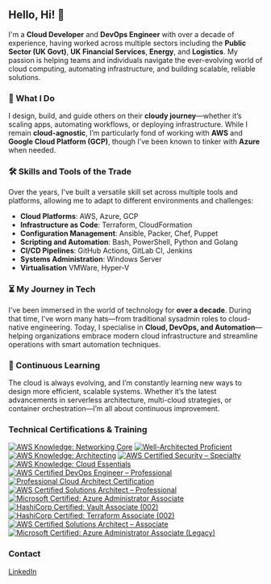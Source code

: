 ## Hello, Hi! 👋

I'm a **Cloud Developer** and **DevOps Engineer** with over a decade of experience, having worked across multiple sectors including the **Public Sector (UK Govt)**, **UK Financial Services**, **Energy**, and **Logistics**. My passion is helping teams and individuals navigate the ever-evolving world of cloud computing, automating infrastructure, and building scalable, reliable solutions.

### 🚀 What I Do

I design, build, and guide others on their **cloudy journey**—whether it’s scaling apps, automating workflows, or deploying infrastructure. While I remain **cloud-agnostic**, I’m particularly fond of working with **AWS** and **Google Cloud Platform (GCP)**, though I’ve been known to tinker with **Azure** when needed.

### 🛠️ Skills and Tools of the Trade

Over the years, I've built a versatile skill set across multiple tools and platforms, allowing me to adapt to different environments and challenges:

- **Cloud Platforms**: AWS, Azure, GCP  
- **Infrastructure as Code**: Terraform, CloudFormation  
- **Configuration Management**: Ansible, Packer, Chef, Puppet  
- **Scripting and Automation**: Bash, PowerShell, Python and Golang  
- **CI/CD Pipelines**: GitHub Actions, GitLab CI, Jenkins  
- **Systems Administration**: Windows Server
- **Virtualisation** VMWare, Hyper-V

### ⏳ My Journey in Tech

I've been immersed in the world of technology for **over a decade**. During that time, I’ve worn many hats—from traditional sysadmin roles to cloud-native engineering. Today, I specialise in **Cloud, DevOps, and Automation**—helping organizations embrace modern cloud infrastructure and streamline operations with smart automation techniques.

### 🌱 Continuous Learning

The cloud is always evolving, and I’m constantly learning new ways to design more efficient, scalable systems. Whether it’s the latest advancements in serverless architecture, multi-cloud strategies, or container orchestration—I’m all about continuous improvement.



### Technical Certifications & Training
<!--START_SECTION:badges-->
[![AWS Knowledge: Networking Core](https://images.credly.com/size/96x96/images/e75f222b-7f75-4d7b-8a6a-67d68aa59d62/image.png)](http://www.credly.com/badges/79b92905-77d6-426a-96e5-31866e42963b "AWS Knowledge: Networking Core")
[![Well-Architected Proficient](https://images.credly.com/size/96x96/images/b870667f-00a3-48d7-b988-9c02b441b883/image.png)](http://www.credly.com/badges/28894acc-2550-4d64-ac6d-6bc10ef19baf "Well-Architected Proficient")
[![AWS Knowledge: Architecting](https://images.credly.com/size/96x96/images/519a6dba-f145-4c1a-85a2-1d173d6898d9/image.png)](http://www.credly.com/badges/475830d0-4e74-45aa-afea-ca0690f2d7a2 "AWS Knowledge: Architecting")
[![AWS Certified Security – Specialty](https://images.credly.com/size/96x96/images/53acdae5-d69f-4dda-b650-d02ed7a50dd7/image.png)](http://www.credly.com/badges/5a7fab29-7350-4c01-809e-8dabd5a72d0d "AWS Certified Security – Specialty")
[![AWS Knowledge: Cloud Essentials](https://images.credly.com/size/96x96/images/ec621e2a-c8f0-4459-806c-ae11829d372a/image.png)](http://www.credly.com/badges/52060e7f-c8f9-4b51-9a53-a5a17e610b80 "AWS Knowledge: Cloud Essentials")
[![AWS Certified DevOps Engineer – Professional](https://images.credly.com/size/96x96/images/bd31ef42-d460-493e-8503-39592aaf0458/image.png)](http://www.credly.com/badges/61e2d409-572e-4a9a-9f19-aea5d44dda71 "AWS Certified DevOps Engineer – Professional")
[![Professional Cloud Architect Certification](https://images.credly.com/size/96x96/images/71c579e0-51fd-4247-b493-d2fa8167157a/image.png)](http://www.credly.com/badges/62c96236-9cfc-40e1-8c7b-6e39ac033ab3 "Professional Cloud Architect Certification")
[![AWS Certified Solutions Architect – Professional](https://images.credly.com/size/96x96/images/2d84e428-9078-49b6-a804-13c15383d0de/image.png)](http://www.credly.com/badges/1c0266ac-079a-4990-96f4-1b6e2cdab56f "AWS Certified Solutions Architect – Professional")
[![Microsoft Certified: Azure Administrator Associate](https://images.credly.com/size/96x96/images/336eebfc-0ac3-4553-9a67-b402f491f185/azure-administrator-associate-600x600.png)](http://www.credly.com/badges/8c13a5b9-fca7-4692-a193-935f5c87bf4a "Microsoft Certified: Azure Administrator Associate")
[![HashiCorp Certified: Vault Associate (002)](https://images.credly.com/size/96x96/images/fd1bf1cf-dc60-4868-b3a3-9b93e8af763c/image.png)](http://www.credly.com/badges/305838a2-9119-4449-a959-69311708ef87 "HashiCorp Certified: Vault Associate (002)")
[![HashiCorp Certified: Terraform Associate (002)](https://images.credly.com/size/96x96/images/99289602-861e-4929-8277-773e63a2fa6f/image.png)](http://www.credly.com/badges/6531d174-72e2-4dba-83e5-29e5a1de8a28 "HashiCorp Certified: Terraform Associate (002)")
[![AWS Certified Solutions Architect – Associate](https://images.credly.com/size/96x96/images/0e284c3f-5164-4b21-8660-0d84737941bc/image.png)](http://www.credly.com/badges/34fa217d-fbd3-4cb5-ac14-f050d260c4c4 "AWS Certified Solutions Architect – Associate")
[![Microsoft Certified: Azure Administrator Associate (Legacy)](https://images.credly.com/size/96x96/images/35d18649-95c6-4c78-b07a-cfc1362318f3/azure-administrator-associate.png)](http://www.credly.com/badges/6316f802-5968-4b32-871b-798fea643fa1 "Microsoft Certified: Azure Administrator Associate (Legacy)")
<!--END_SECTION:badges-->

### Contact

[LinkedIn](https://www.linkedin.com/in/shanilhirani/)
